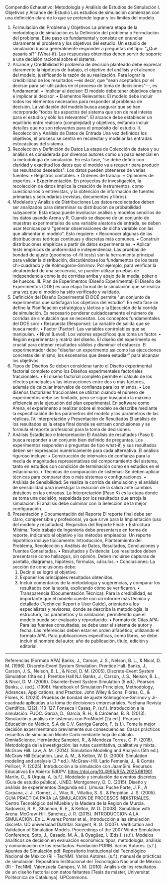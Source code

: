 Compendio Exhaustivo: Metodología y Análisis de Estudios de Simulación
I. Objetivos y Alcance del Estudio
Los estudios de simulación comienzan con una definición clara de lo que se pretende lograr y los límites del modelo.
1. Formulación del Problema y Objetivos
La primera etapa de la metodología de simulación es la Definición del problema o Formulación del problema. Este paso es fundamental y consiste en enunciar claramente el problema y los objetivos del estudio.
Un estudio de simulación busca generalmente responder a preguntas del tipo: "¿Qué pasaría sí?" (What-if). Las respuestas obtenidas deben servir de soporte a una decisión racional sobre el sistema.
2. Alcance y Credibilidad
El problema de decisión planteado debe expresar claramente la hipótesis de trabajo, el objetivo del análisis y el alcance del modelo, justificando la razón de su realización.
Para lograr la credibilidad de los resultados —es decir, que "sean aceptados por el decisor para ser utilizados en el proceso de toma de decisiones"—, es fundamental:
• Implicar al decisor: El modelo debe tener objetivos claros e implicar al decisor.
• Elementos Relevantes: El modelo debe incluir todos los elementos necesarios para responder al problema de decisión. La validación del modelo busca asegurar que se han incorporado "todos los aspectos del sistema que son de real interés para el estudio y sólo los relevantes".
El alcance debe establecer un equilibrio entre realismo (complejidad) y objetivos, evitando incluir detalles que no son relevantes para el propósito del estudio.
II. Recolección y Análisis de Datos de Entrada
Una vez definidos los objetivos, el proceso se centra en recolectar y modelar las entradas estocásticas del sistema.
1. Recolección y Definición de Datos
La etapa de Colección de datos y su análisis es considerada por diversos autores como un paso esencial en la metodología de simulación. En esta fase, "se debe definir con claridad y exactitud los datos que el modelo va a requerir para producir los resultados deseados".
Los datos pueden obtenerse de varias fuentes:
• Registros contables.
• Órdenes de trabajo.
• Opiniones de expertos.
• Experimentación.
En proyectos de investigación, la recolección de datos implica la creación de instrumentos, como cuestionarios o entrevistas, y la obtención de información de fuentes primarias y secundarias (revistas, documentos y libros).
2. Modelado y Análisis de Distribuciones
Los datos recolectados deben ser analizados para determinar su distribución de probabilidad subyacente. Esta etapa puede involucrar análisis y modelos sencillos de los datos usando Arena y R.
Cuando se dispone de un conjunto de muestras experimentales de una variable aleatoria de entrada, se deben usar técnicas para "generar observaciones de dicha variable con las que alimentar el modelo". Esto requiere:
• Reconocer algunas de las distribuciones teóricas continuas y discretas más comunes.
• Construir distribuciones empíricas a partir de datos experimentales.
• Aplicar tests empíricos de uniformidad e independencia.
Las pruebas de bondad de ajuste (goodness-of-fit tests) son la herramienta principal para validar la distribución, discutiéndose los fundamentos de los tests chi-cuadrado y de Kolmogorov-Smirnov. Por ejemplo, para verificar la aleatoriedad de una secuencia, se pueden utilizar pruebas de independencia como la de corridas arriba y abajo de la media, póker o de huecos.
III. Plan de Experimentos (Diseño Experimental)
El Diseño de Experimentos (DOE) es una etapa formal de la simulación que se realiza una vez que el modelo ha sido verificado y validado.
1. Definición del Diseño Experimental
El DOE permite "un conjunto de experimentos que satisfagan los objetivos del estudio". En esta fase se define la Planificación estratégica y táctica y la Ejecución de la corrida de simulación. Es necesario ponderar cuidadosamente el número de corridas de simulación que se necesitan.
Los conceptos fundamentales del DOE son:
• Respuesta (Response): La variable de salida que se busca medir.
• Factor (Factor): Las variables controlables que se manipulan.
• Nivel (Level): Los valores específicos que toma un factor.
• Región experimental y matriz del diseño.
El diseño del experimento es crucial para obtener resultados válidos y disminuir el esfuerzo. El experimentador debe "diseñar un experimento así como las ejecuciones concretas del mismo, los escenarios que desea estudiar" para alcanzar los objetivos.
2. Tipos de Diseños
Se deben considerar tanto el Diseño experimental factorial completo como los Diseños experimentales factoriales fraccionales.
• El diseño factorial completo permite el cálculo de los efectos principales y las interacciones entre dos o más factores, además de calcular intervalos de confianza para los mismos.
• Los diseños factoriales fraccionales se utilizan cuando el número de experimentos debe ser limitado, pero se sigue buscando la máxima eficiencia en la ejecución del plan experimental.
En software como Arena, el experimento a realizar sobre el modelo se describe mediante la especificación de los parámetros del modelo y los parámetros de las réplicas.
IV. Interpretación y Presentación de Resultados
El análisis de los resultados es la etapa final donde se extraen conclusiones y se formula el reporte profesional para la toma de decisiones.
1. Análisis Estadístico e Interpretación
El Análisis de resultados (Paso I) busca responder a un conjunto bien definido de preguntas. Los experimentos responden a preguntas de tipo what-if, y sus resultados deben ser expresados numéricamente para cada alternativa.
El análisis riguroso incluye:
• Construcción de intervalos de confianza para la media de magnitudes representativas del comportamiento del sistema, tanto en estudios con condición de terminación como en estudios en el estacionario.
• Técnicas de comparación de sistemas: Se deben aplicar técnicas para comparar dos o más sistemas o configuraciones.
• Análisis de Sensibilidad: Se realiza la corrida de simulación y el análisis de sensibilidad para investigar la reacción de la salida ante cambios drásticos en las entradas.
La Interpretación (Paso K) es la etapa donde se toma una decisión, respaldada por los resultados que arroja la simulación. El análisis debe culminar con la Selección de la mejor configuración.
2. Presentación y Documentación del Reporte
El reporte final debe ser claro, comprensible y profesional, ya que sirve para la Implantación (uso del modelo y resultados).
Requisitos del Reporte Final:
• Estructura Mínima: Todo trabajo de Ingeniería debe presentarse en forma de reporte, indicando el objetivo y los métodos empleados. Un reporte hipotético incluye típicamente: Introducción, Planteamiento del Problema, Recolección y Análisis de Datos, Resultados, Conclusiones y Fuentes Consultadas.
• Resultados y Evidencia: Los resultados deben presentarse como hallazgos, sin opinión. Deben incluirse capturas de pantalla, diagramas, hipótesis, fórmulas, cálculos.
• Conclusiones: La sección de conclusiones debe:
    1. Decir si se logró el objetivo.
    2. Exponer los principales resultados obtenidos.
    3. Incluir comentarios de la metodología y sugerencias, y comparar los resultados con la teoría, explicando cómo se verificaron.
• Transparencia (Documentación Técnica): Para la credibilidad, es importante que el modelo cuente con un informe más técnico y detallado (Technical Report o User Guide), orientado a los especialistas y revisores, donde se describa la metodología, la estructura, los parámetros y la validación, permitiendo que el modelo pueda ser evaluado y reproducido.
• Formato de Citas APA: Para las fuentes consultadas, se debe usar el sistema de autor y fecha. Las referencias deben estar en orden alfabético, utilizando el formato APA. Para publicaciones específicas, como libros, se debe incluir el nombre del autor, año de publicación, título, edición y editorial.

--------------------------------------------------------------------------------
Referencias (Formato APA)
Banks, J., Carson, J. S., Nelson, B. L., & Nicol, D. M. (1996). Discrete-Event System Simulation. Prentice Hall.
Banks, J., Carson, J. S., Nelson, B. L., & Nicol, D. M. (2005). Discrete-Event System Simulation (4ta ed.). Prentice Hall NJ.
Banks, J., Carson, J. S., Nelson, B. L., & Nicol, D. M. (2009). Discrete-Event System Simulation (5 ed.). Pearson.
Banks, J. (ed.). (1998). Handbook of Simulation Principles, Methodology, Advances, Applications, and Practice. John Wiley & Sons.
Flores, C., & Flores, K. (2023). Pruebas de bondad de ajuste Kolmogórov-Smirnov y Ji-cuadrada aplicadas a la toma de decisiones empresariales. Yachana Revista Científica, 12(2), 113-127.
Fonseca i Casas, P. (s.f.). Introducción a la simulación. FUOC.
García, D., García, R. H., & Cárdenas, B. R. (2013). Simulación y análisis de sistemas con ProModel (2a ed.). Pearson Educación de México, S.A de C.V.
Garriga Garzón, F. (s.f.). Tome la mejor decisión experimentando previamente sus consecuencias: Casos prácticos resueltos de simulación Monte Carlo mediante hoja de cálculo. OmniaScience.
Hernández Sampieri, R., & Mendoza Torres, C. P. (2018). Metodología de la investigación: las rutas cuantitativa, cualitativa y mixta. McGraw Hill.
Law, A. M. (2014). Simulation Modeling and Analysis (5th ed.). McGraw Hill Education.
Law, A. M., & Kelton, W. D. (2000). Simulation modeling and analysis (3.ª ed.). McGraw-Hill.
Lario Femenia, J., & Cortés Pellicer, P. (2025). Introducción a la simulación con JaamSim. Recursos Educativos En Abierto EdUPV. https://doi.org/10.4995/REA.2025.681901
Martín, C., & Urquia, A. (s.f.). Modelado y simulación de eventos discretos (Guía de estudio pública). UNED.
Montgomery, D. C. (2015). Diseño y análisis de experimentos (Segunda ed.). Limusa.
Puche Forte, J. F., A Carpana, J. J., Gomez, J., Vilar, R., Villalba, S. S., & Perpiñan, J. S. (2005). GUIA PRACTICA PARA LA SIMULACION DE PROCESOS INDISTRIALES. Centro Tecnológico del MUeble y la Madera de la Region de Murcia.
Sadowski, R. P., Shannon, R. E., & Kelton, W. D. (2008). Simulation with Arena. McGraw-Hill.
Sánchez, J. R. (2015). INTRODUCCION A LA SIMULACION. En L. Álvarez Pomar et al., Introducción a las simulación discreta. UD universidad Diatrital.
Sargent, R. G. (2007). Verification and Validation of Simulation Models. Proceedings of the 2007 Winter Simulation Conference.
Soto, J., Casado, M. Á., & Oyagüez, I. (Eds.). (s.f.). Modelos analíticos de decisión en evaluación económica: tipos, metodología, análisis y comunicación de los resultados. Fundación PORIB.
Varios Autores. (s.f.). Apuntes de Simulación.pdf. Repositorio Institucional del Tecnológico Nacional de México (RI - TecNM).
Varios Autores. (s.f.). manual de prácticas de simulación. Repositorio Institucional del Tecnológico Nacional de México (RI - TecNM).
Valenzuela Campos, V. M. (2010). Análisis de los resultados de un diseño factorial con datos faltantes [Tesis de máster, Universitat Politècnica de Catalunya]. UPCommons.